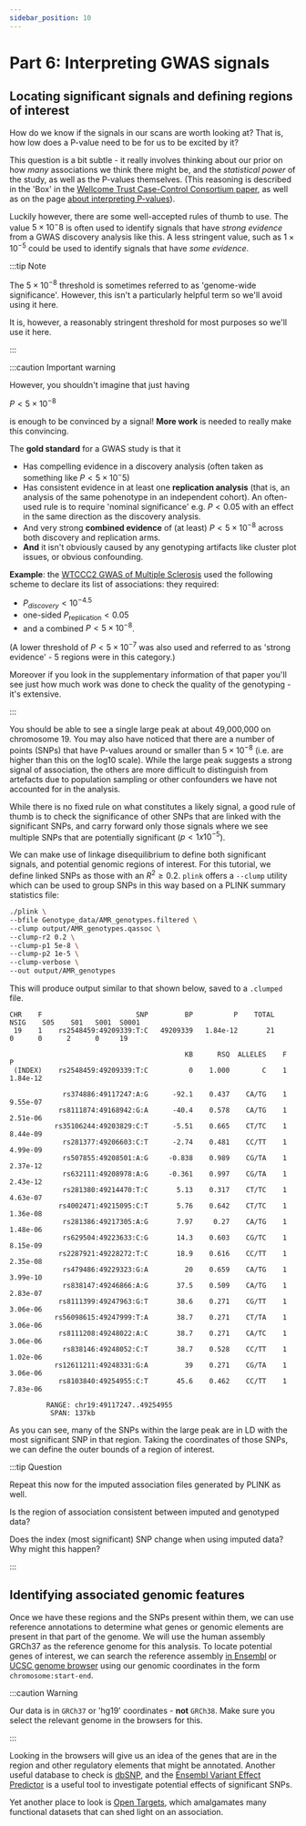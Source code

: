 ```yaml
---
sidebar_position: 10
---
```


# Part 6: Interpreting GWAS signals

## Locating significant signals and defining regions of interest

How do we know if the signals in our scans are worth looking at?  That is, how low does a P-value need to be for us to
be excited by it?

This question is a bit subtle - it really involves thinking about our prior on how *many* associations we think there
might be, and the *statistical power* of the study, as well as the P-values themselves.  (This reasoning is described in the 'Box' in the [Wellcome Trust Case-Control Consortium paper](https://doi.org/10.1038/nature05911), as well as on the page [about interpreting P-values](../../statistical_modelling/regression_modelling/interpreting_p_values.md)).

Luckily however, there are some well-accepted rules of thumb to use. The value $5\times 10^-8$ is often used to identify
signals that have *strong evidence* from a GWAS discovery analysis like this. A less stringent value, such as $1\times 10^{-5}$ could be used to identify signals that have *some evidence*.

:::tip Note

The $5\times 10^{-8}$ threshold is sometimes referred to as 'genome-wide significance'.
However, this isn't a particularly helpful term so we'll avoid using it here.

It is, however, a reasonably stringent threshold for most purposes so we'll use it here.

:::

:::caution Important warning

However, you shouldn't imagine that just having

$P < 5\times 10^{-8}$

is enough to be convinced by a signal!  **More work** is needed to really make this convincing.

The **gold standard** for a GWAS study is that it

* Has compelling evidence in a discovery analysis (often taken as something like $P < 5\times 10^-5$)
* Has consistent evidence in at least one **replication analysis** (that is, an analysis of the same pohenotype in an independent cohort).  An often-used rule is to require 'nominal significance' e.g. $P<0.05$ with an effect in the same direction as the discovery analysis.
* And very strong **combined evidence** of (at least) $P < 5\times 10^{-8}$ across both discovery and replication arms.
* **And** it isn't obviously caused by any genotyping artifacts like cluster plot issues, or obvious confounding.

**Example**: the [WTCCC2 GWAS of Multiple Sclerosis](https://www.chg.ox.ac.uk/wtccc2/md) used the following scheme to declare its list of associations: they required:

* $P_{discovery} < 10^{-4.5}$
* one-sided $P_{\text{replication}} < 0.05$
* and a combined $P < 5\times 10^{-8}$.

(A lower threshold of $P < 5\times 10^{-7}$ was also used and referred to as 'strong evidence' - 5 regions were in this category.)

Moreover if you look in the supplementary information of that paper you'll see just how much work was done to check the quality of the genotyping - it's extensive.

:::

You should be able to see a single large peak at about 49,000,000 on chromosome 19. You may also have noticed that there
are a number of points (SNPs) that have P-values around or smaller than $5\times 10^{-8}$ (i.e. are higher than this on
the log10 scale).  While the large peak suggests a strong signal of association, the others are more difficult to
distinguish from artefacts due to population sampling or other confounders we have not accounted for in the analysis.

While there is no fixed rule on what constitutes a likely signal, a good rule of thumb is to check the significance of
other SNPs that are linked with the significant SNPs, and carry forward only those signals where we see multiple SNPs
that are potentially significant ($p < 1x10^{-5}$). 

We can make use of linkage disequilibrium to define both significant signals, and potential genomic regions of interest.
For this tutorial, we define linked SNPs as those with an $R^2 \geq 0.2$. `plink` offers a `--clump` utility which can be
used to group SNPs in this way based on a PLINK summary statistics file:

```sh
./plink \
--bfile Genotype_data/AMR_genotypes.filtered \
--clump output/AMR_genotypes.qassoc \
--clump-r2 0.2 \
--clump-p1 5e-8 \
--clump-p2 1e-5 \
--clump-verbose \
--out output/AMR_genotypes
```

This will produce output similar to that shown below, saved to a `.clumped` file.
```
CHR    F                       SNP         BP          P    TOTAL   NSIG    S05    S01   S001  S0001
 19    1    rs2548459:49209339:T:C   49209339   1.84e-12       21      0      0      2      0     19

                                           KB      RSQ  ALLELES    F            P
 (INDEX)    rs2548459:49209339:T:C          0    1.000        C    1     1.84e-12

             rs374886:49117247:A:G      -92.1    0.437    CA/TG    1     9.55e-07
            rs8111874:49168942:G:A      -40.4    0.578    CA/TG    1     2.51e-06
           rs35106244:49203829:C:T      -5.51    0.665    CT/TC    1     8.44e-09
             rs281377:49206603:C:T      -2.74    0.481    CC/TT    1     4.99e-09
             rs507855:49208501:A:G     -0.838    0.989    CG/TA    1     2.37e-12
             rs632111:49208978:A:G     -0.361    0.997    CG/TA    1     2.43e-12
             rs281380:49214470:T:C       5.13    0.317    CT/TC    1     4.63e-07
            rs4002471:49215095:C:T       5.76    0.642    CT/TC    1     1.36e-08
             rs281386:49217305:A:G       7.97     0.27    CA/TG    1     1.48e-06
             rs629504:49223633:C:G       14.3    0.603    CG/TC    1     8.15e-09
            rs2287921:49228272:T:C       18.9    0.616    CC/TT    1     2.35e-08
             rs479486:49229323:G:A         20    0.659    CA/TG    1     3.99e-10
             rs838147:49246866:A:G       37.5    0.509    CA/TG    1     2.83e-07
            rs8111399:49247963:G:T       38.6    0.271    CG/TT    1     3.06e-06
           rs56098615:49247999:T:A       38.7    0.271    CT/TA    1     3.06e-06
            rs8111208:49248022:A:C       38.7    0.271    CA/TC    1     3.06e-06
             rs838146:49248052:C:T       38.7    0.528    CC/TT    1     1.02e-06
           rs12611211:49248331:G:A         39    0.271    CG/TA    1     3.06e-06
            rs8103840:49254955:C:T       45.6    0.462    CC/TT    1     7.83e-06

         RANGE: chr19:49117247..49254955
          SPAN: 137kb
```

As you can see, many of the SNPs within the large peak are in LD with the most significant SNP in that region. Taking the coordinates of those SNPs, we can define the outer bounds of a region of interest. 

:::tip Question

Repeat this now for the imputed association files generated by PLINK as well.

Is the region of association consistent between imputed and genotyped data?

Does the index (most significant) SNP change when using imputed data? Why might this happen?

:::

## Identifying associated genomic features

Once we have these regions and the SNPs present within them, we can use reference annotations to determine what genes or
genomic elements are present in that part of the genome. We will use the human assembly GRCh37 as the reference genome
for this analysis. To locate potential genes of interest, we can search the reference assembly [in
Ensembl](http://www.ensembl.org/index.html) or [UCSC genome browser](https://genome.ucsc.edu) using our genomic
coordinates in the form `chromosome:start-end`.

:::caution Warning

Our data is in `GRCh37` or 'hg19' coordinates - **not** `GRCh38`.  Make sure you select the relevant genome in the
browsers for this.

:::

Looking in the browsers will give us an idea of the genes that are in the region and other regulatory elements that
might be annotated. Another useful database to check is [dbSNP](https://www.ncbi.nlm.nih.gov/snp/), and the [Ensembl
Variant Effect Predictor](https://www.ensembl.org/info/docs/tools/vep/index.html) is a useful tool to investigate
potential effects of significant SNPs. 

Yet another place to look is [Open Targets](https://genetics.opentargets.org/), which amalgamates many functional
datasets that can shed light on an association.

